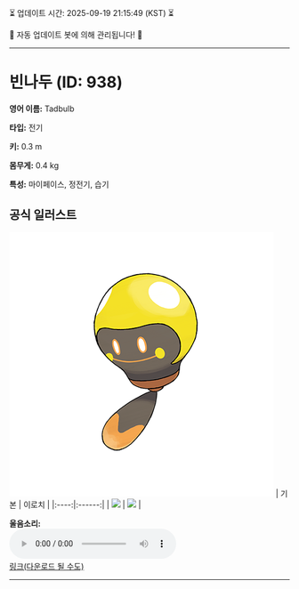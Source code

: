 
⏳ 업데이트 시간: 2025-09-19 21:15:49 (KST) ⏳

🤖 자동 업데이트 봇에 의해 관리됩니다! 🤖

---

# 빈나두 (ID: 938)
**영어 이름:** Tadbulb

**타입:** 전기

**키:** 0.3 m

**몸무게:** 0.4 kg

**특성:** 마이페이스, 정전기, 습기

## 공식 일러스트
![](https://raw.githubusercontent.com/PokeAPI/sprites/master/sprites/pokemon/other/official-artwork/938.png)
| 기본 | 이로치 |
|:----:|:------:|
| <img src="http://play.pokemonshowdown.com/sprites/ani/tadbulb.gif" width="200"> | <img src="http://play.pokemonshowdown.com/sprites/ani-shiny/tadbulb.gif" width="200"> |

**울음소리:**<br><audio controls src="https://raw.githubusercontent.com/PokeAPI/cries/main/cries/pokemon/latest/938.ogg"></audio><br> [링크(다운로드 될 수도)](https://raw.githubusercontent.com/PokeAPI/cries/main/cries/pokemon/latest/938.ogg)


---
